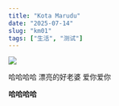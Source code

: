 ```yaml
---
title: "Kota Marudu"
date: "2025-07-14"
slug: "km01"
tags: ["生活", "测试"]
---
```

![](https://prod-files-secure.s3.us-west-2.amazonaws.com/112d0858-5090-4d34-a606-b75eb8d65fd2/c7b45876-473c-4fb6-85d3-cb84a84bfc51/1000201235.jpg?X-Amz-Algorithm=AWS4-HMAC-SHA256&X-Amz-Content-Sha256=UNSIGNED-PAYLOAD&X-Amz-Credential=ASIAZI2LB466V4NOWLYA%2F20250724%2Fus-west-2%2Fs3%2Faws4_request&X-Amz-Date=20250724T191405Z&X-Amz-Expires=3600&X-Amz-Security-Token=IQoJb3JpZ2luX2VjEAsaCXVzLXdlc3QtMiJGMEQCIEEfIeeNIv7cQ9JvgLKNH%2BmRhCz7BRjJKq6N5CP8bkYaAiA77nav4DsTKd3nNUjUQ1i%2BDWsn1qzBcrlV0%2Bl1PrnIZSr%2FAwg0EAAaDDYzNzQyMzE4MzgwNSIMKtflIvrJTEzq9oQ7KtwDMKmzeHGokw5Md0GsIfHTFSS4fS2RE1BKFxXTCiHg%2BmQVGSOivMjePFtL%2B43CBcb6DAZs1WxkbPHG1JReuHoKB0PKRMMz1VLdBhnaS8dj%2F1PnF2QJA25oXL%2BqbkokiTwi%2F8brVjJYlvAXj0gnCuY2iSfoVEtk6DTgBHjSZih8zg3ZfQifp4ymg2fAu0yBeSMEYLD%2B%2FFhCAE6x%2FoJNhEXV0iT1SjvhqQXouRJzi6Ge46PXTa9t3BvjnRkWk%2BM3iLASN3aFD8R%2F%2BnUCGPkF5SFX6Lool4Bl7J6D%2B4IUvn83II3LuwUVbZwqYQoL4LsaFFlOpEKkqFG49U%2Bd9Y569xenms4GUoPCUhLfZsRkurQ4Sxy6RCHVIFrXGvL0fkV7t4oF5ug20IEcBeuvtRyQbmrIIHaatE%2FjdwQXhcJEtY3KM2O3j2agauFTqnqqz%2BjoevW%2B8fjzw6cCCpP%2FqZq5XR33Ntgla88iI60oqwI45DXWXYXg%2B%2FI5Ix%2BhW5NlDiacC4ArRvLujCw1VOlZCH6YOzmeXKa5LSexpQZwC6Ow9W5JBIHmrvXfVCMYBKEqGdmDoEr%2Bb4niA63uiEcXkgQfuOJumqKqGc7svZkZKAgd8i%2BJJE8pMR8QPE7O%2Bbt6W9cwr%2FWJxAY6pgFHaG7R9wNKe8LBDVa%2FNi3xOcEx4xHUcobsAlQNn%2BVki6yuVXlUA0EAag3UeSTFJD4utrQT3xjiMM0deDGkMl1G13bX44uIVIAB8VkJfCKQQbjkjFBAzbLUbMowIwVl4xJLKIwXOYvoUHrygXRZ4PGrRJ6t1AmvE1nRVaQ9O1phc9o8Qe7pGtz%2F0NoGItY6XJ4Og9VEGuAmP6RldhauJIINg%2F1Ie%2Fc3&X-Amz-Signature=80e3a33b3cd9cf0b32c85dd80e36324ce1713b3628fd91157dddaa8ddcc24218&X-Amz-SignedHeaders=host&x-amz-checksum-mode=ENABLED&x-id=GetObject)


哈哈哈哈  漂亮的好老婆  爱你爱你


**哈哈哈哈**

